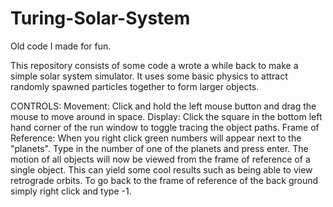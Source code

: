 # Turing-Solar-System
Old code I made for fun.

This repository consists of some code a wrote a while back to make a simple solar system simulator. 
It uses some basic physics to attract randomly spawned particles together to form larger objects.

CONTROLS:
Movement: Click and hold the left mouse button and drag the mouse to move around in space.
Display: Click the square in the bottom left hand corner of the run window to toggle tracing the object paths.
Frame of Reference: When you right click green numbers will appear next to the "planets". Type in the number of one of the planets and press enter.
The motion of all objects will now be viewed from the frame of reference of a single object. 
This can yield some cool results such as being able to view retrograde orbits.
To go back to the frame of reference of the back ground simply right click and type -1.
